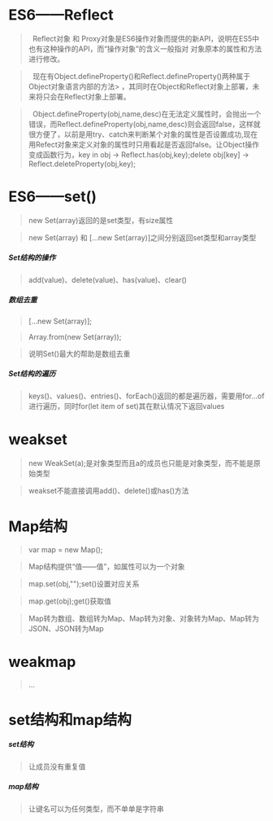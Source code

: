 # ES6——Reflect
> &nbsp;&nbsp;Reflect对象&nbsp;和&nbsp;Proxy对象是ES6操作对象而提供的新API，说明在ES5中也有这种操作的API，而“操作对象”的含义一般指对 对象原本的属性和方法进行修改。


> &nbsp;&nbsp;现在有Object.defineProperty()和Reflect.defineProperty()两种属于Object对象语言内部的方法> ，其同时在Object和Reflect对象上部署，未来将只会在Reflect对象上部署。

> &nbsp;&nbsp;Object.defineProperty(obj,name,desc)在无法定义属性时，会抛出一个错误，而Reflect.defineProperty(obj,name,desc)则会返回false，这样就很方便了，以前是用try、catch来判断某个对象的属性是否设置成功,现在用Refect对象来定义对象的属性时只用看起是否返回false。让Object操作变成函数行为，key in obj -> Reflect.has(obj,key);delete obj[key] -> Reflect.deleteProperty(obj,key);

# ES6——set()

> new Set(array)返回的是set类型，有size属性

> new Set(array)&nbsp;和&nbsp;[...new Set(array)]之间分别返回set类型和array类型

##### Set结构的操作
> add(value)、delete(value)、has(value)、clear()

##### 数组去重
> [...new Set(array)];

> Array.from(new Set(array));

> 说明Set()最大的帮助是数组去重

##### Set结构的遍历
> keys()、values()、entries()、forEach()返回的都是遍历器，需要用for...of进行遍历，同时for(let item of set)其在默认情况下返回values

# weakset
> new WeakSet(a);是对象类型而且a的成员也只能是对象类型，而不能是原始类型

> weakset不能直接调用add()、delete()或has()方法

# Map结构
> var map = new Map();

> Map结构提供“值——值”，如属性可以为一个对象

> map.set(obj,"");set()设置对应关系

> map.get(obj);get()获取值

> Map转为数组、数组转为Map、Map转为对象、对象转为Map、Map转为JSON、JSON转为Map

# weakmap
> ...

# set结构和map结构
##### set结构
> 让成员没有重复值
##### map结构
> 让键名可以为任何类型，而不单单是字符串